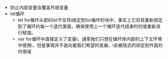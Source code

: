 + 防止内层变量会覆盖外层变量
+ let循环
    + let for循环头部的let不仅将i绑定到for循环的块中，事实上它将其重新绑定到了循环的每一个迭代里面，确保使用上一个循环迭代结束时的值重新进行赋值。
    + var for循环中直接定义了变量i，通常我们只想在循环体内部的上下文环境中使用i，但是事情并不是向着我们希望的发展，i会被隐式的绑定到外面的作用域
